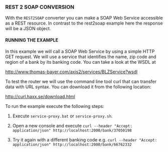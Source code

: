 ### REST 2 SOAP CONVERSION

With the `REST2SOAP` converter you can make a SOAP Web Service accessible as a REST resource. In contrast to the rest2soap example here the response will be a JSON object. 




#### RUNNING THE EXAMPLE

In this example we will call a SOAP Web Service by using a simple HTTP GET request. We will use a service that identifies the name, zip code and region of a bank by its banking code. You can take a look at the WSDL at 


http://www.thomas-bayer.com/axis2/services/BLZService?wsdl

To test the router we will use the command line tool curl that can transfer data with URL syntax. You can download it from the following location:
   
     
   http://curl.haxx.se/download.html


To run the example execute the following steps:

1. Execute `service-proxy.bat` or `service-proxy.sh`.

2. Open a new console and execute `curl --header "Accept: application/json" http://localhost:2000/bank/37050198`

4. Try it again with a different banking code e.g. `curl --header "Accept: application/json" http://localhost:2000/bank/66762332`


